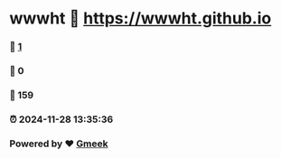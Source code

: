 # wwwht :link: https://wwwht.github.io 
### :page_facing_up: [1](https://wwwht.github.io/tag.html) 
### :speech_balloon: 0 
### :hibiscus: 159 
### :alarm_clock: 2024-11-28 13:35:36 
### Powered by :heart: [Gmeek](https://github.com/Meekdai/Gmeek)
